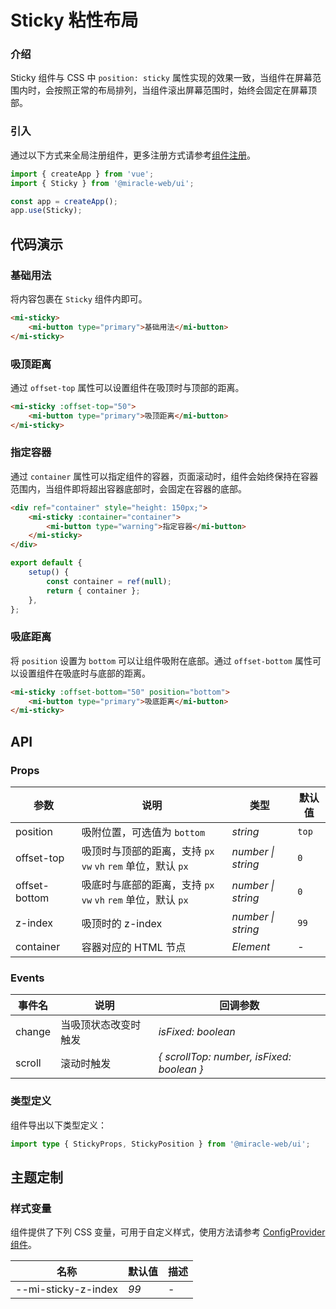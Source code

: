 # Sticky 粘性布局

### 介绍

Sticky 组件与 CSS 中 `position: sticky` 属性实现的效果一致，当组件在屏幕范围内时，会按照正常的布局排列，当组件滚出屏幕范围时，始终会固定在屏幕顶部。

### 引入

通过以下方式来全局注册组件，更多注册方式请参考[组件注册](#/zh-CN/advanced-usage#zu-jian-zhu-ce)。

```js
import { createApp } from 'vue';
import { Sticky } from '@miracle-web/ui';

const app = createApp();
app.use(Sticky);
```

## 代码演示

### 基础用法

将内容包裹在 `Sticky` 组件内即可。

```html
<mi-sticky>
    <mi-button type="primary">基础用法</mi-button>
</mi-sticky>
```

### 吸顶距离

通过 `offset-top` 属性可以设置组件在吸顶时与顶部的距离。

```html
<mi-sticky :offset-top="50">
    <mi-button type="primary">吸顶距离</mi-button>
</mi-sticky>
```

### 指定容器

通过 `container` 属性可以指定组件的容器，页面滚动时，组件会始终保持在容器范围内，当组件即将超出容器底部时，会固定在容器的底部。

```html
<div ref="container" style="height: 150px;">
    <mi-sticky :container="container">
        <mi-button type="warning">指定容器</mi-button>
    </mi-sticky>
</div>
```

```js
export default {
    setup() {
        const container = ref(null);
        return { container };
    },
};
```

### 吸底距离

将 `position` 设置为 `bottom` 可以让组件吸附在底部。通过 `offset-bottom` 属性可以设置组件在吸底时与底部的距离。

```html
<mi-sticky :offset-bottom="50" position="bottom">
    <mi-button type="primary">吸底距离</mi-button>
</mi-sticky>
```

## API

### Props

| 参数 | 说明 | 类型 | 默认值 |
| --- | --- | --- | --- |
| position | 吸附位置，可选值为 `bottom` | _string_ | `top` |
| offset-top | 吸顶时与顶部的距离，支持 `px` `vw` `vh` `rem` 单位，默认 `px` | _number \| string_ | `0` |
| offset-bottom | 吸底时与底部的距离，支持 `px` `vw` `vh` `rem` 单位，默认 `px` | _number \| string_ | `0` |
| z-index | 吸顶时的 z-index | _number \| string_ | `99` |
| container | 容器对应的 HTML 节点 | _Element_ | - |

### Events

| 事件名 | 说明                 | 回调参数                                  |
| ------ | -------------------- | ----------------------------------------- |
| change | 当吸顶状态改变时触发 | _isFixed: boolean_                        |
| scroll | 滚动时触发           | _{ scrollTop: number, isFixed: boolean }_ |

### 类型定义

组件导出以下类型定义：

```ts
import type { StickyProps, StickyPosition } from '@miracle-web/ui';
```

## 主题定制

### 样式变量

组件提供了下列 CSS 变量，可用于自定义样式，使用方法请参考 [ConfigProvider 组件](#/zh-CN/config-provider)。

| 名称                | 默认值 | 描述 |
| ------------------- | ------ | ---- |
| --mi-sticky-z-index | _99_   | -    |
